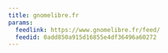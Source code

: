 ```yaml
---
title: gnomelibre.fr
params:
  feedlink: https://www.gnomelibre.fr/feed/
  feedid: 0add850a915d16855e4df36496a60272
---
```

